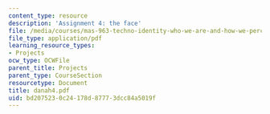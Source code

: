 ```yaml
---
content_type: resource
description: 'Assignment 4: the face'
file: /media/courses/mas-963-techno-identity-who-we-are-and-how-we-perceive-ourselves-and-others-spring-2002/bd2075230c24178d87773dcc84a5019f_danah4.pdf
file_type: application/pdf
learning_resource_types:
- Projects
ocw_type: OCWFile
parent_title: Projects
parent_type: CourseSection
resourcetype: Document
title: danah4.pdf
uid: bd207523-0c24-178d-8777-3dcc84a5019f
---
```

